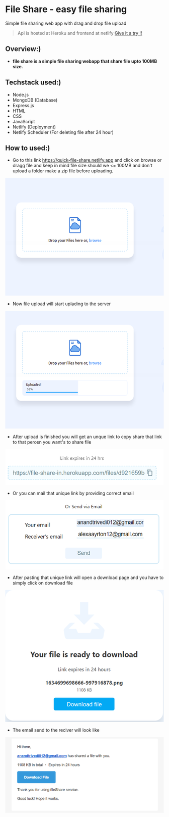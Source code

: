 # File Share - easy file sharing

Simple file sharing web app with drag and drop file upload

> ApI is hosted at Heroku and frontend at netlify [Give it a try !!](https://quick-file-share.netlify.app/)

## Overview:)

- **file share is a simple file sharing webapp that share file upto 100MB size.**

## Techstack used:)

- Node.js
- MongoDB (Database)
- Express.js
- HTML
- CSS
- JavaScript
- Netlify (Deployment)
- Netlify Scheduler (For deleting file after 24 hour)

## How to used:)

- Go to this link https://quick-file-share.netlify.app and click on browse or dragg file
  and keep in mind file size should we <= 100MB and don't upload a folder make
  a zip file before uploading.

![upload](./ui/in1.png)

- Now file upload will start uplading to the server

![](./ui/in3.png)

- After upload is finished you will get an unque link to copy
  share that link to that perosn you want's to share file

![](./ui/in7.png)

- Or you can mail that unique link by providing correct email

![](./ui/in8.png)

- After pasting that unique link will open a download page and you have to simply click on download file

![](./ui/in4.png)

- The email send to the reciver will look like

![](./ui/in5.png)
